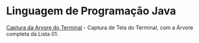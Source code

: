 # Linguagem de Programação Java

[Captura da Arvore do Terminal](https://github.com/POO29004-classroom/2022-02-listas-de-exercicios-theodorkw/blob/main/lista-01/Figuras/captura_da_arvore_terminal.jpg) - Captura de Tela do Terminal, com a Árvore completa da Lista 01.